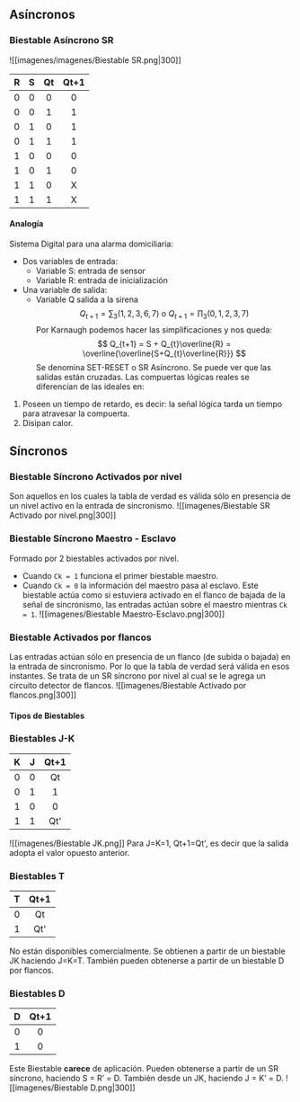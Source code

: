 ## Asíncronos
### Biestable Asíncrono SR
![[imagenes/imagenes/Biestable SR.png|300]]

|  R  |  S  | Qt  | Qt+1 |
|:---:|:---:|:---:|:----:|
|  0  |  0  |  0  |  0   |
|  0  |  0  |  1  |  1   |
|  0  |  1  |  0  |  1   |
|  0  |  1  |  1  |  1   |
|  1  |  0  |  0  |  0   |
|  1  |  0  |  1  |  0   |
|  1  |  1  |  0  |  X   |
|  1  |  1  |  1  |  X   |

#### Analogía
Sistema Digital para una alarma domiciliaria:
- Dos variables de entrada:
	- Variable S: entrada de sensor
	- Variable R: entrada de inicialización
- Una variable de salida:
	- Variable Q salida a la sirena
$$
Q_{t+1} = \sum_{3}(1, 2, 3, 6, 7) \text{ o } Q_{t+1} = \prod_{3}(0, 1, 2, 3, 7)
$$
Por Karnaugh podemos hacer las simplificaciones y nos queda:
$$
Q_{t+1} = S + Q_{t}\overline{R} = \overline{\overline{S+Q_{t}\overline{R}}}
$$
Se denomina SET-RESET o SR Asíncrono. Se puede ver que las salidas están cruzadas.
Las compuertas lógicas reales se diferencian de las ideales en:
1. Poseen un tiempo de retardo, es decir: la señal lógica tarda un tiempo para atravesar la compuerta.
2. Disipan calor.
## Síncronos
### Biestable Síncrono Activados por nivel
Son aquellos en los cuales la tabla de verdad es válida sólo en presencia de un nivel activo en la entrada de sincronismo.
![[imagenes/Biestable SR Activado por nivel.png|300]]
### Biestable Síncrono Maestro - Esclavo
Formado por 2 biestables activados por nivel. 
- Cuando `Ck = 1` funciona el primer biestable maestro. 
- Cuando `Ck = 0` la información del maestro pasa al esclavo.
Este biestable actúa como si estuviera activado en el flanco de bajada de la señal de sincronismo, las entradas actúan sobre el maestro mientras `Ck = 1`.
![[imagenes/Biestable Maestro-Esclavo.png|300]]
### Biestable Activados por flancos
Las entradas actúan sólo en presencia de un flanco (de subida o bajada) en la entrada de sincronismo. Por lo que la tabla de verdad será válida en esos instantes.
Se trata de un SR síncrono por nivel al cual se le agrega un circuito detector de flancos.
![[imagenes/Biestable Activado por flancos.png|300]]
#### Tipos de Biestables
### Biestables J-K
|  K  |  J  | Qt+1 |
|:---:|:---:|:----:|
|  0  |  0  |  Qt  |
|  0  |  1  |  1   |
|  1  |  0  |  0   |
|  1  |  1  | Qt'  |

![[imagenes/Biestable JK.png]]
Para J=K=1, Qt+1=Qt', es decir que la salida adopta el valor opuesto anterior.
### Biestables T
|  T  | Qt+1 |
|:---:|:----:|
|  0  |  Qt  |
|  1  |  Qt'   |
No están disponibles comercialmente. Se obtienen a partir de un biestable JK haciendo J=K=T. También pueden obtenerse a partir de un biestable D por flancos.
### Biestables D
|  D | Qt+1 |
|:---:|:----:|
|  0  |  0  |
|  1  |  0   |
Este Biestable **carece** de aplicación. Pueden obtenerse a partir de un SR síncrono, haciendo S = R’ = D. También desde un JK, haciendo J = K’ = D.
![[imagenes/Biestable D.png|300]]